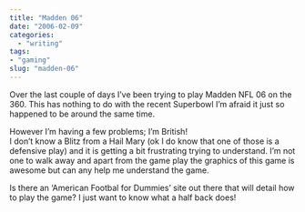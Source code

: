 ```yaml
---
title: "Madden 06"
date: "2006-02-09"
categories: 
  - "writing"
tags:
- "gaming"
slug: "madden-06"
---
```


Over the last couple of days I’ve been trying to play Madden NFL 06 on the 360. This has nothing to do with the recent Superbowl I’m afraid it just so happened to be around the same time.
  
However I’m having a few problems; I’m British!  
I don’t know a Blitz from a Hail Mary (ok I do know that one of those is a defensive play) and it is getting a bit frustrating trying to understand. I’m not one to walk away and apart from the game play the graphics of this game is awesome but can any help me understand the game.
  
Is there an ‘American Footbal for Dummies’ site out there that will detail how to play the game? I just want to know what a half back does!
